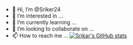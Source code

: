 - 👋 Hi, I’m @Sriker24
- 👀 I’m interested in ...
- 🌱 I’m currently learning ...
- 💞️ I’m looking to collaborate on ...
- 📫 How to reach me ...
[![Srikar's GitHub stats](https://github-readme-stats.vercel.app/api?username=Srikar)](https://github.com/anuraghazra/github-readme-stats)

<!---
Sriker24/Sriker24 is a ✨ special ✨ repository because its `README.md` (this file) appears on your GitHub profile.
You can click the Preview link to take a look at your changes.
--->
